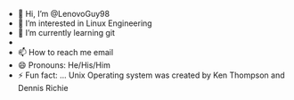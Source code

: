 - 👋 Hi, I’m @LenovoGuy98
- 👀 I’m interested in Linux Engineering
- 🌱 I’m currently learning git
- 
- 📫 How to reach me email
- 😄 Pronouns: He/His/Him
- ⚡ Fun fact: ...
Unix Operating system was created by Ken Thompson and Dennis Richie 
<!---
LenovoGuy98/LenovoGuy98 is a ✨ special ✨ repository because its `README.md` (this file) appears on your GitHub profile.
You can click the Preview link to take a look at your changes.
--->
